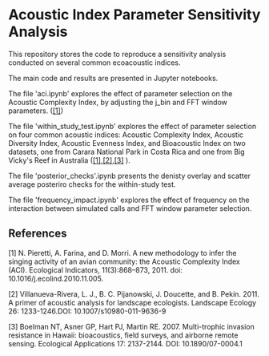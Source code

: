 # Acoustic Index Parameter Sensitivity Analysis
This repository stores the code to reproduce a sensitivity analysis conducted on several common ecoacoustic indices.

The main code and results are presented in Jupyter notebooks.

The file 'aci.ipynb' explores the effect of parameter selection on the Acoustic Complexity Index, by adjusting the j_bin and FFT window parameters. ([[1]](#1))

The file 'within_study_test.ipynb' explores the effect of parameter selection on four common acoustic indices: Acoustic Complexity Index, Acoustic Diversity Index, Acoustic Evenness Index, and Bioacoustic Index on two datasets, one from Carara National Park in Costa Rica and one from Big Vicky's Reef in Australia ([[1]](#1),[[2]](#2),[[3]](#3) ).

The file 'posterior_checks'.ipynb presents the denisty overlay and scatter average posteriro checks for the within-study test.

The file 'frequency_impact.ipynb' explores the effect of frequency on the interaction between simulated calls and FFT window parameter selection.

    
## References
<a id="1">[1]</a>
N. Pieretti, A. Farina, and D. Morri. A new methodology to infer the singing activity of an avian community: the Acoustic Complexity Index (ACI). Ecological Indicators, 11(3):868–873, 2011. doi: 10.1016/j.ecolind.2010.11.005.

<a id="2">[2]</a>
Villanueva-Rivera, L. J., B. C. Pijanowski, J. Doucette, and B. Pekin. 2011. A primer of acoustic analysis for landscape ecologists. Landscape Ecology 26: 1233-1246.DOI: 10.1007/s10980-011-9636-9 

<a id="3">[3]</a>
Boelman NT, Asner GP, Hart PJ, Martin RE. 2007. Multi-trophic invasion resistance in Hawaii: bioacoustics, field surveys, and airborne remote sensing. Ecological Applications 17: 2137-2144. DOI: 10.1890/07-0004.1
